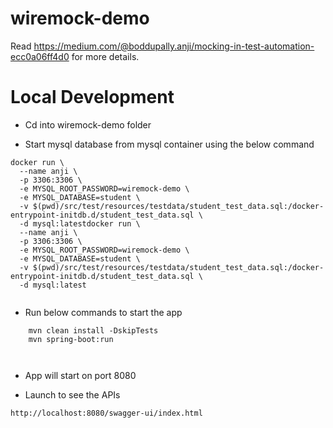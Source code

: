 # wiremock-demo

Read https://medium.com/@boddupally.anji/mocking-in-test-automation-ecc0a06ff4d0 for more details.

# Local Development

- Cd into wiremock-demo folder

- Start mysql database from mysql container using the below command

```
docker run \
  --name anji \
  -p 3306:3306 \
  -e MYSQL_ROOT_PASSWORD=wiremock-demo \
  -e MYSQL_DATABASE=student \
  -v $(pwd)/src/test/resources/testdata/student_test_data.sql:/docker-entrypoint-initdb.d/student_test_data.sql \
  -d mysql:latestdocker run \
  --name anji \
  -p 3306:3306 \
  -e MYSQL_ROOT_PASSWORD=wiremock-demo \
  -e MYSQL_DATABASE=student \
  -v $(pwd)/src/test/resources/testdata/student_test_data.sql:/docker-entrypoint-initdb.d/student_test_data.sql \
  -d mysql:latest
  
```

- Run below commands to start the app

```
	mvn clean install -DskipTests
	mvn spring-boot:run

 
```

- App will start on port 8080

- Launch to see the APIs

```
http://localhost:8080/swagger-ui/index.html

```

